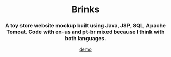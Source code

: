 <div align="center">
  <h1>Brinks</h1>
  <h3>A toy store website mockup built using Java, JSP, SQL, Apache Tomcat. Code with en-us and pt-br mixed because I think with both languages.</h3>
  <a href="https://purp0s3.com/assets/html/en/pop/brinks.html" target="_blank">demo</a>
</div>
